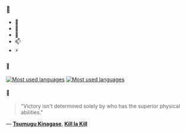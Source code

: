 ### 👋

- 🔭
- 🌱
- 💬
- 📫
- ⚡

#### 🧏

[![Most used languages](https://github-readme-stats-aynah.vercel.app/api/top-langs/?username=aynh&theme=solarized-dark&langs_count=6&layout=compact&hide_title=true)](https://github.com/anuraghazra/github-readme-stats#gh-dark-mode-only)
[![Most used languages](https://github-readme-stats-aynah.vercel.app/api/top-langs/?username=aynh&theme=solarized-light&langs_count=6&layout=compact&hide_title=true)](https://github.com/anuraghazra/github-readme-stats#gh-light-mode-only)

#### 💬

> "Victory isn't determined solely by who has the superior physical abilities."

&mdash; [**Tsumugu Kinagase**](https://myanimelist.net/character.php?q=Tsumugu%20Kinagase&cat=character), [**Kill la Kill**](https://myanimelist.net/search/all?q=Kill%20la%20Kill&cat=all)
